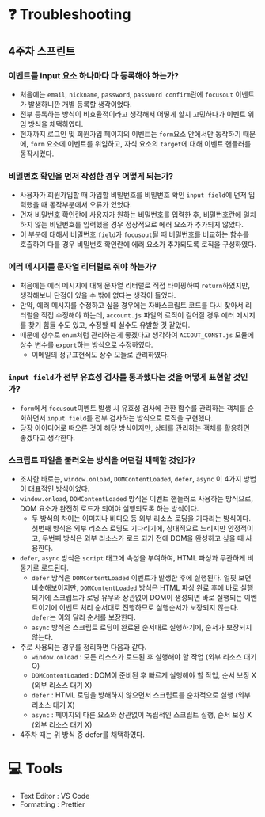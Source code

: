# ❓ Troubleshooting

## 4주차 스프린트

### 이벤트를 input 요소 하나마다 다 등록해야 하는가?

- 처음에는 `email`, `nickname`, `password`, `password confirm`란에 `focusout` 이벤트가 발생하니깐 개별 등록할 생각이었다.
- 전부 등록하는 방식이 비효율적이라고 생각해서 어떻게 할지 고민하다가 이벤트 위임 방식을 채택하였다.
- 현재까지 로그인 및 회원가입 페이지의 이벤트는 `form`요소 안에서만 동작하기 때문에, `form` 요소에 이벤트를 위임하고, 자식 요소의 `target`에 대해 이벤트 핸들러를 동작시켰다.

### 비밀번호 확인을 먼저 작성한 경우 어떻게 되는가?

- 사용자가 회원가입할 때 가입할 비밀번호를 비밀번호 확인 `input field`에 먼저 입력했을 때 동작부분에서 오류가 있었다.
- 먼저 비밀번호 확인란에 사용자가 원하는 비밀번호를 입력한 후, 비밀번호란에 일치하지 않는 비밀번호를 입력했을 경우 정상적으로 에러 요소가 추가되지 않았다.
- 이 부분에 대해서 비밀번호 `field`가 `focusout`될 때 비밀번호를 비교하는 함수를 호출하여 다를 경우 비밀번호 확인란에 에러 요소가 추가되도록 로직을 구성하였다.

### 에러 메시지를 문자열 리터럴로 줘야 하는가?

- 처음에는 에러 메시지에 대해 문자열 리터럴로 직접 타이핑하여 `return`하였지만, 생각해보니 단점이 있을 수 밖에 없다는 생각이 들었다.
- 만약, 에러 메시지를 수정하고 싶을 경우에는 자바스크립트 코드를 다시 찾아서 리터럴을 직접 수정해야 하는데, `account.js` 파일의 로직이 길어질 경우 에러 메시지를 찾기 힘들 수도 있고, 수정할 때 실수도 유발할 것 같았다.
- 때문에 상수로 `enum`처럼 관리하는게 좋겠다고 생각하여 `ACCOUT_CONST.js` 모듈에 상수 변수를 `export`하는 방식으로 수정하였다.
  - 이메일의 정규표현식도 상수 모듈로 관리하였다.

### `input field`가 전부 유효성 검사를 통과했다는 것을 어떻게 표현할 것인가?

- `form`에서 `focusout`이벤트 발생 시 유효성 검사에 관한 함수를 관리하는 객체를 순회하면서 `input field`를 전부 검사하는 방식으로 로직을 구현했다.
- 당장 아이디어로 떠오른 것이 해당 방식이지만, 상태를 관리하는 객체를 활용하면 좋겠다고 생각한다.

### 스크립트 파일을 불러오는 방식을 어떤걸 채택할 것인가?

- 조사한 바로는, `window.onload`, `DOMContentLoaded`, `defer`, `async` 이 4가지 방법이 대표적인 방식이었다.
- `window.onload`, `DOMContentLoaded` 방식은 이벤트 핸들러로 사용하는 방식으로, DOM 요소가 완전히 로드가 되어야 실행되도록 하는 방식이다.
  - 두 방식의 차이는 이미지나 비디오 등 외부 리소스 로딩을 기다리는 방식이다. 첫번째 방식은 외부 리소스 로딩도 기다리기에, 상대적으로 느리지만 안정적이고, 두번째 방식은 외부 리소스가 로드 되기 전에 DOM을 완성하고 싶을 때 사용한다.
- `defer`, `async` 방식은 `script` 태그에 속성을 부여하여, HTML 파싱과 무관하게 비동기로 로드된다.
  - `defer` 방식은 `DOMContentLoaded` 이벤트가 발생한 후에 실행된다. 얼핏 보면 비슷해보이지만, `DOMContentLoaded` 방식은 HTML 파싱 완료 후에 바로 실행되기에 스크립트가 로딩 유무와 상관없이 DOM이 생성되면 바로 실행되는 이벤트이기에 이벤트 처리 순서대로 진행하므로 실행순서가 보장되지 않는다. `defer`는 이와 달리 순서를 보장한다.
  - `async` 방식은 스크립트 로딩이 완료된 순서대로 실행하기에, 순서가 보장되지 않는다.
- 주로 사용되는 경우를 정리하면 다음과 같다.
  - `window.onload` : 모든 리소스가 로드된 후 실행해야 할 작업 (외부 리소스 대기 O)
  - `DOMContentLoaded` : DOM이 준비된 후 빠르게 실행해야 할 작업, 순서 보장 X (외부 리소스 대기 X)
  - `defer` : HTML 로딩을 방해하지 않으면서 스크립트를 순차적으로 실행 (외부 리소스 대기 X)
  - `async` : 페이지의 다른 요소와 상관없이 독립적인 스크립트 실행, 순서 보장 X (외부 리소스 대기 X)
- 4주차 때는 위 방식 중 defer를 채택하였다.

# 💻 Tools

- Text Editor : VS Code
- Formatting : Prettier
